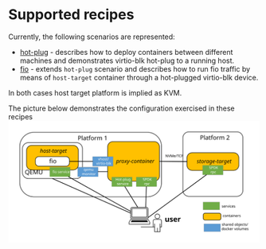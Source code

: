 # Supported recipes
Currently, the following scenarios are represented:

* [hot-plug](./hot-plug.md) - describes how to deploy containers between
different machines and demonstrates virtio-blk hot-plug to a running host.
* [fio](./fio.md) - extends `hot-plug` scenario and describes how to run
fio traffic by means of `host-target` container through a hot-plugged virtio-blk
device.

In both cases host target platform is implied as KVM.

The picture below demonstrates the configuration exercised in these recipes
![System configuration for recipes](./system_configuration.svg "System configuration for recipes")
